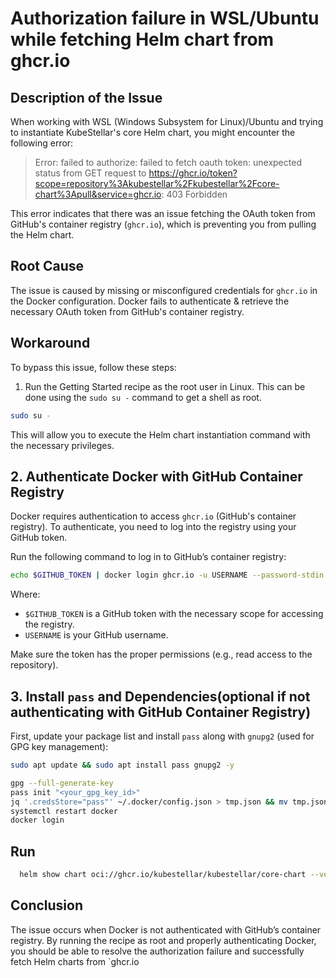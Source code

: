 # Authorization failure in WSL/Ubuntu while fetching Helm chart from ghcr.io

## Description of the Issue

When working with WSL (Windows Subsystem for Linux)/Ubuntu and trying to instantiate KubeStellar's core Helm chart, you might encounter the following error:

> Error: failed to authorize: failed to fetch oauth token: unexpected status from GET request to https://ghcr.io/token?scope=repository%3Akubestellar%2Fkubestellar%2Fcore-chart%3Apull&service=ghcr.io: 403 Forbidden

This error indicates that there was an issue fetching the OAuth token from GitHub's container registry (`ghcr.io`), which is preventing you from pulling the Helm chart.

## Root Cause

The issue is caused by missing or misconfigured credentials for `ghcr.io` in the Docker configuration. Docker fails to authenticate & retrieve the necessary OAuth token from GitHub's container registry.
## Workaround

To bypass this issue, follow these steps:

1. Run the Getting Started recipe as the root user in Linux. This can be done using the `sudo su -` command to get a shell as root.

```bash
sudo su -
```

This will allow you to execute the Helm chart instantiation command with the necessary privileges.

## 2. Authenticate Docker with GitHub Container Registry

Docker requires authentication to access `ghcr.io` (GitHub's container registry). To authenticate, you need to log into the registry using your GitHub token.

Run the following command to log in to GitHub’s container registry:

```bash
echo $GITHUB_TOKEN | docker login ghcr.io -u USERNAME --password-stdin
```

Where:
- `$GITHUB_TOKEN` is a GitHub token with the necessary scope for accessing the registry.
- `USERNAME` is your GitHub username.

Make sure the token has the proper permissions (e.g., read access to the repository).

## 3. Install `pass` and Dependencies(optional if not authenticating with GitHub Container Registry)

First, update your package list and install `pass` along with `gnupg2` (used for GPG key management):

```bash
sudo apt update && sudo apt install pass gnupg2 -y

gpg --full-generate-key
pass init "<your_gpg_key_id>"
jq '.credsStore="pass"' ~/.docker/config.json > tmp.json && mv tmp.json ~/.docker/config.json
systemctl restart docker
docker login
```
## Run 

```bash
  helm show chart oci://ghcr.io/kubestellar/kubestellar/core-chart --version 0.25.1
```
## Conclusion

The issue occurs when Docker is not authenticated with GitHub’s container registry. By running the recipe as root and properly authenticating Docker, you should be able to resolve the authorization failure and successfully fetch Helm charts from `ghcr.io
